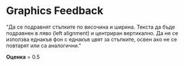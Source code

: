 
# Graphics Feedback #
"Да се подравнят стъпките по височина и ширина.
Текста да бъде подравнен в ляво (left alignment) и центриран вертикално.
Да не се използва еднакъв фон с еднакъв цвят за стъпките, освен ако не се повтарят или са аналогични."

**Оценка** = 0.5
